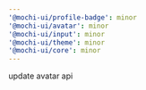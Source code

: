 ```yaml
---
'@mochi-ui/profile-badge': minor
'@mochi-ui/avatar': minor
'@mochi-ui/input': minor
'@mochi-ui/theme': minor
'@mochi-ui/core': minor
---
```


update avatar api

